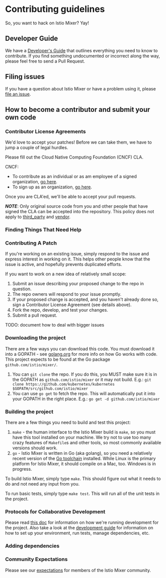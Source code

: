 # Contributing guidelines

So, you want to hack on Istio Mixer? Yay!

## Developer Guide

We have a [Developer's Guide](docs/devel/development.md) that outlines everything
you need to know to contribute. If you find something undocumented or incorrect
along the way, please feel free to send a Pull Request.

## Filing issues

If you have a question about Istio Mixer or have a problem using it, please
[file an issue](https://github.com/istio/mixer/issues/new).

[//]: # (TODO: add troubleshooting guide)

## How to become a contributor and submit your own code

### Contributor License Agreements

We'd love to accept your patches! Before we can take them, we have to jump a
couple of legal hurdles.

Please fill out the Cloud Native Computing Foundation (CNCF) CLA.

CNCF:
  * To contribute as an individual or as am employee of a signed organization,
    [go here](https://identity.linuxfoundation.org/projects/cncf).
  * To sign up as an organization, [go
    here](https://identity.linuxfoundation.org/node/285/organization-signup).

Once you are CLA'ed, we'll be able to accept your pull requests.

***NOTE***: Only original source code from you and other people that have
signed the CLA can be accepted into the repository. This policy does not
apply to [third_party](third_party/) and [vendor](vendor/).

### Finding Things That Need Help

[//]: # (TODO: fill out)

### Contributing A Patch

If you're working on an existing issue, simply respond to the issue and express
interest in working on it. This helps other people know that the issue is
active, and hopefully prevents duplicated efforts.

If you want to work on a new idea of relatively small scope:

1. Submit an issue describing your proposed change to the repo in question.
1. The repo owners will respond to your issue promptly.
1. If your proposed change is accepted, and you haven't already done so, sign a
   Contributor License Agreement (see details above).
1. Fork the repo, develop, and test your changes.
1. Submit a pull request.

TODO: document how to deal with bigger issues

### Downloading the project

There are a few ways you can download this code. You must download it into a
GOPATH - see [golang.org](https://golang.org/doc/code.html) for more info on
how Go works with code. This project expects to be found at the Go package
`github.com/istio/mixer/`.

1. You can `git clone` the repo. If you do this, you MUST make sure it is in
   the GOPATH as `github.com/istio/mixer` or it may not build.  E.g.: `git clone
   https://github.com/kubernetes/kubernetes $GOPATH/src/github.com/istio/mixer`
1. You can use `go get` to fetch the repo. This will automatically put it into
   your GOPATH in the right place. E.g.: `go get -d github.com/istio/mixer`


### Building the project

There are a few things you need to build and test this project:

1. `make` - the human interface to the Istio Mixer build is `make`, so you must
   have this tool installed on your machine. We try not to use too many crazy
   features of `Makefile`s and other tools, so most commonly available versions
   should work.
1. `go` - Istio Mixer is written in Go (aka golang), so you need a relatively
   recent version of the [Go toolchain](https://golang.org/dl/) installed.
   While Linux is the primary platform for Istio Mixer, it should compile on a
   Mac, too. Windows is in progress.

To build Istio Mixer, simply type `make`.  This should figure out what it needs
to do and not need any input from you.

To run basic tests, simply type `make test`.  This will run all of the unit
tests in the project.

### Protocols for Collaborative Development

Please read [this doc](docs/devel/collab.md) for information on how we're
running development for the project.  Also take a look at the [development
guide](docs/devel/development.md) for information on how to set up your
environment, run tests, manage dependencies, etc.

### Adding dependencies

[//]: # (TODO: add bits on glide here)

### Community Expectations

Please see our [expectations](docs/devel/community-expectations.md) for members
of the Istio Mixer community.